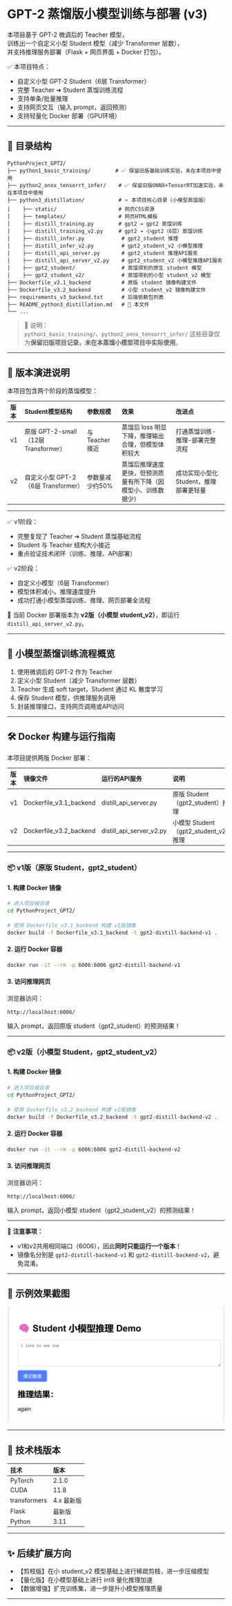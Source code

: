 # GPT-2 蒸馏版小模型训练与部署 (v3)

本项目基于 GPT-2 微调后的 Teacher 模型，  
训练出一个自定义小型 Student 模型（减少 Transformer 层数），  
并支持推理服务部署（Flask + 网页界面 + Docker 打包）。

✅ 本项目特点：
- 自定义小型 GPT-2 Student（6层 Transformer）
- 完整 Teacher ➔ Student 蒸馏训练流程
- 支持单条/批量推理
- 支持网页交互（输入 prompt，返回预测）
- 支持轻量化 Docker 部署（GPU环境）

---

## 📂 目录结构

```plaintext
PythonProject_GPT2/
├── python1_basic_training/        # ✅ 保留旧版基础训练实验，未在本项目中使用
├── python2_onnx_tensorrt_infer/    # ✅ 保留旧版ONNX+TensorRT加速实验，未在本项目中使用
├── python3_distillation/           # ⭐ 本项目核心目录（小模型蒸馏版）
│    ├── static/                    # 网页CSS资源
│    ├── templates/                 # 网页HTML模板
│    ├── distill_training.py        # gpt2 ➔ gpt2 蒸馏训练
│    ├── distill_training_v2.py     # gpt2 ➔ 小gpt2（6层）蒸馏训练
│    ├── distill_infer.py            # gpt2_student 推理
│    ├── distill_infer_v2.py         # gpt2_student_v2 小模型推理
│    ├── distill_api_server.py       # gpt2_student 推理API服务
│    ├── distill_api_server_v2.py    # gpt2_student_v2 小模型推理API服务
│    ├── gpt2_student/               # 蒸馏得到的原生 student 模型
│    ├── gpt2_student_v2/            # 蒸馏得到的小型 student_v2 模型
├── Dockerfile_v3.1_backend          # 原版 student 镜像构建文件
├── Dockerfile_v3.2_backend          # 小型 student_v2 镜像构建文件
├── requirements_v3_backend.txt      # 后端依赖包列表
├── README_python3_distillation.md   # 📄 本文件
└── ...
```

> 📌 说明：  
> `python1_basic_training/`、`python2_onnx_tensorrt_infer/`
> 这些目录仅为**保留旧版项目记录，未在本蒸馏小模型项目中实际使用**。

---

## 🧩 版本演进说明

本项目包含两个阶段的蒸馏模型：

| 版本 | Student模型结构 | 参数规模 | 效果 | 改进点 |
|:---|:---|:---|:---|:---|
| v1 | 原版 GPT-2-small（12层 Transformer） | 与 Teacher 接近 | 蒸馏后 loss 明显下降，推理输出合理，但模型体积较大 | 打通蒸馏训练-推理-部署完整流程 |
| v2 | 自定义小型 GPT-2（6层 Transformer） | 参数量减少约50% | 蒸馏后推理速度更快，但预测质量有所下降（因模型小、训练数据少） | 成功实现小型化 Student，推理部署更轻量 |

---

✅ v1阶段：
- 完整复现了 Teacher ➔ Student 蒸馏基础流程
- Student 与 Teacher 结构大小接近
- 重点验证技术闭环（训练、推理、API部署）

✅ v2阶段：
- 自定义小模型（6层 Transformer）
- 模型体积减小，推理速度提升
- 成功打通小模型蒸馏训练、推理、网页部署全流程

📌 当前 Docker 部署版本为 **v2版（小模型 student_v2）**，即运行 `distill_api_server_v2.py`。

---

## 🚀 小模型蒸馏训练流程概览

1. 使用微调后的 GPT-2 作为 Teacher
2. 定义小型 Student（减少 Transformer 层数）
3. Teacher 生成 soft target，Student 通过 KL 散度学习
4. 保存 Student 模型，供推理服务调用
5. 封装推理接口，支持网页调用或API访问

---

## 🛠️ Docker 构建与运行指南

本项目提供两版 Docker 部署：

| 版本 | 镜像文件 | 运行的API服务 | 说明 |
|:---|:---|:---|:---|
| v1 | Dockerfile_v3.1_backend | distill_api_server.py | 原版 Student（gpt2_student）推理 |
| v2 | Dockerfile_v3.2_backend | distill_api_server_v2.py | 小模型 Student（gpt2_student_v2）推理 |

---

### 📦 v1版（原版 Student，gpt2_student）

#### 1. 构建 Docker 镜像

```bash
# 进入项目根目录
cd PythonProject_GPT2/

# 使用 Dockerfile_v3.1_backend 构建 v1版镜像
docker build -f Dockerfile_v3.1_backend -t gpt2-distill-backend-v1 .
```

#### 2. 运行 Docker 容器

```bash
docker run -it --rm -p 6006:6006 gpt2-distill-backend-v1
```

#### 3. 访问推理网页

浏览器访问：

```plaintext
http://localhost:6006/
```

输入 prompt，返回原版 student（gpt2_student）的预测结果！

---

### 📦 v2版（小模型 Student，gpt2_student_v2）

#### 1. 构建 Docker 镜像

```bash
# 进入项目根目录
cd PythonProject_GPT2/

# 使用 Dockerfile_v3.2_backend 构建 v2版镜像
docker build -f Dockerfile_v3.2_backend -t gpt2-distill-backend-v2 .
```

#### 2. 运行 Docker 容器

```bash
docker run -it --rm -p 6006:6006 gpt2-distill-backend-v2
```

#### 3. 访问推理网页

浏览器访问：

```plaintext
http://localhost:6006/
```

输入 prompt，返回小模型 student（gpt2_student_v2）的预测结果！

---

📌 **注意事项：**
- v1和v2共用相同端口（6006），因此**同时只能运行一个版本**！
- 镜像名分别是 `gpt2-distill-backend-v1` 和 `gpt2-distill-backend-v2`，避免混淆。

---

## 📸 示例效果截图

![Web Chat](sample_images/distillation.png)

---

## 📌 技术栈版本

| 技术 | 版本 |
|:---|:---|
| PyTorch | 2.1.0 |
| CUDA | 11.8 |
| transformers | 4.x 最新版 |
| Flask | 最新版 |
| Python | 3.11 |

---

## ✨ 后续扩展方向

- 【剪枝版】在小 student_v2 模型基础上进行稀疏剪枝，进一步压缩模型
- 【量化版】在小模型基础上进行 int8 量化推理加速
- 【数据增强】扩充训练集，进一步提升小模型推理质量

---
